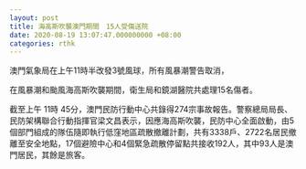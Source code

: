 ```yaml
---
layout: post
title: 海高斯吹襲澳門期間　15人受傷送院
date: 2020-08-19 13:07:47.000000000 +08:00
categories: rthk
---
```


澳門氣象局在上午11時半改發3號風球，所有風暴潮警告取消，

在風暴潮和颱風海高斯吹襲期間，衛生局和鏡湖醫院共處理15名傷者。

截至上午 11時 45分，澳門民防行動中心共錄得274宗事故報告。警察總局局長、民防架構聯合行動指揮官梁文昌表示，因應海高斯吹襲，民防中心全面啟動，由5個部門組成的隊伍隨即執行低窪地區疏散撤離計劃，共有3338戶、2722名居民撤離至安全地點，17個避險中心和4個緊急疏散停留點共接收192人，其中93人是澳門居民，其餘是旅客。
